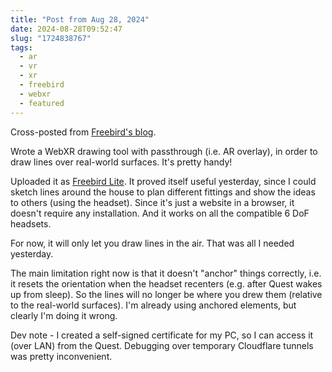 ```yaml
---
title: "Post from Aug 28, 2024"
date: 2024-08-28T09:52:47
slug: "1724838767"
tags:
  - ar
  - vr
  - xr
  - freebird
  - webxr
  - featured
---
```


Cross-posted from [Freebird's blog](https://freebirdxr.com/blog/2024/08/28/1724838767).

Wrote a WebXR drawing tool with passthrough (i.e. AR overlay), in order to draw lines over real-world surfaces. It's pretty handy!

Uploaded it as [Freebird Lite](https://freebirdxr.com/lite). It proved itself useful yesterday, since I could sketch lines around the house to plan different fittings and show the ideas to others (using the headset). Since it's just a website in a browser, it doesn't require any installation. And it works on all the compatible 6 DoF headsets.

For now, it will only let you draw lines in the air. That was all I needed yesterday.

The main limitation right now is that it doesn't "anchor" things correctly, i.e. it resets the orientation when the headset recenters (e.g. after Quest wakes up from sleep). So the lines will no longer be where you drew them (relative to the real-world surfaces). I'm already using anchored elements, but clearly I'm doing it wrong.

Dev note - I created a self-signed certificate for my PC, so I can access it (over LAN) from the Quest. Debugging over temporary Cloudflare tunnels was pretty inconvenient.